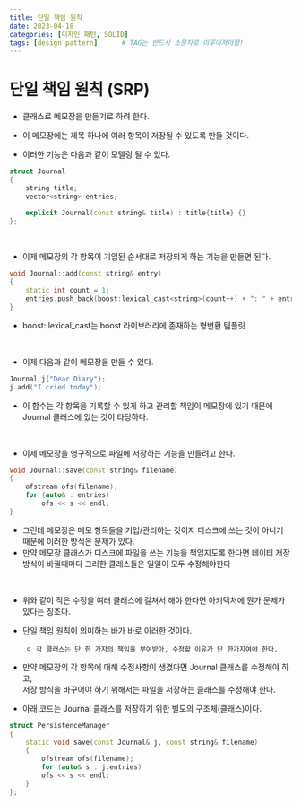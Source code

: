 ```yaml
---
title: 단일 책임 원칙
date: 2023-04-18
categories: [디자인 패턴, SOLID]
tags: [design pattern]		# TAG는 반드시 소문자로 이루어져야함!
---
```



단일 책임 원칙 (SRP)
============

* 클래스로 메모장을 만들기로 하려 한다.

* 이 메모장에는 제목 하나에 여러 항목이 저장될 수 있도록 만들 것이다.

* 이러한 기능은 다음과 같이 모델링 될 수 있다.

```c++
struct Journal
{
    string title;
    vector<string> entries;

    explicit Journal(const string& title) : title{title} {}
};
```

<br>

* 이제 메모장의 각 항목이 기입된 순서대로 저장되게 하는 기능을 만들면 된다.
```c++
void Journal::add(const string& entry)
{
    static int count = 1;
    entries.push_back(boost:lexical_cast<string>(count++) + ": " + entry);
}
```
* boost::lexical_cast는 boost 라이브러리에 존재하는 형변환 템플릿

<br>

* 이제 다음과 같이 메모장을 만들 수 있다.
```c++
Journal j{"Dear Diary"};
j.add("I cried today");
```
* 이 함수는 각 항목을 기록할 수 있게 하고 관리할 책임이 메모장에 있기 때문에 Journal 클래스에 있는 것이 타당하다.

<br>

* 이제 메모장을 영구적으로 파일에 저장하는 기능을 만들려고 한다.
```c++
void Journal::save(const string& filename)
{
    ofstream ofs(filename);
    for (auto& : entries)
        ofs << s << endl;
}
```
* 그런데 메모장은 메모 항목들을 기입/관리하는 것이지 디스크에 쓰는 것이 아니기 때문에 이러한 방식은 문제가 있다.
* 만약 메모장 클래스가 디스크에 파일을 쓰는 기능을 책임지도록 한다면 데이터 저장 방식이 바뀔때마다
그러한 클래스들은 일일이 모두 수정해야한다

<br>

* 위와 같이 작은 수정을 여러 클래스에 걸쳐서 해야 한다면 아키텍처에 뭔가 문제가 있다는 징조다.
* 단일 책임 원칙이 의미하는 바가 바로 이러한 것이다.
  * `각 클래스는 단 한 가지의 책임을 부여받아, 수정할 이유가 단 한가지여야 한다.`

* 만약 메모장의 각 항목에 대해 수정사항이 생겼다면 Journal 클래스를 수정해야 하고,<br>저장 방식을 바꾸어야 하기 위해서는 파일을 저장하는 클래스를 수정해야 한다.

* 아래 코드는 Journal 클래스를 저장하기 위한 별도의 구조체(클래스)이다.
```c++
struct PersistenceManager
{
    static void save(const Journal& j, const string& filename)
    {
        ofstream ofs(filename);
        for (auto& s : j.entries)
        ofs << s << endl;
    }
};
```
